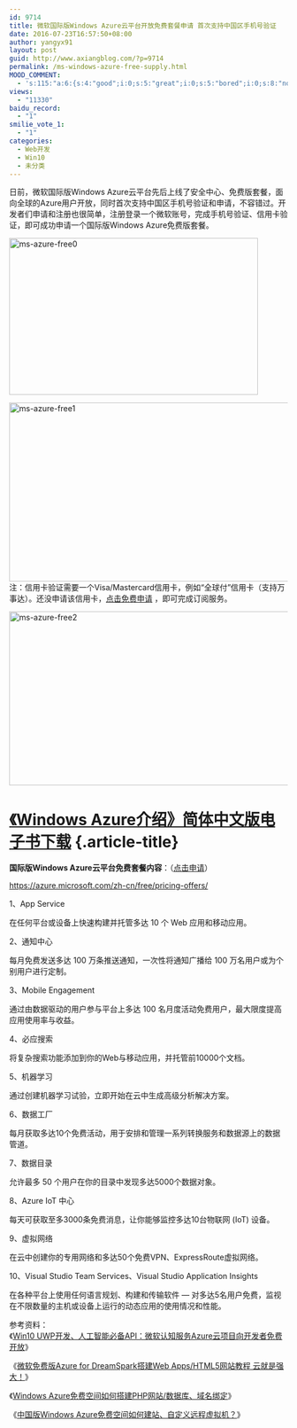 ```yaml
---
id: 9714
title: 微软国际版Windows Azure云平台开放免费套餐申请 首次支持中国区手机号验证
date: 2016-07-23T16:57:50+08:00
author: yangyx91
layout: post
guid: http://www.axiangblog.com/?p=9714
permalink: /ms-windows-azure-free-supply.html
MOOD_COMMENT:
  - 's:115:"a:6:{s:4:"good";i:0;s:5:"great";i:0;s:5:"bored";i:0;s:8:"nonsense";i:0;s:13:"notunderstand";i:0;s:7:"passing";i:0;}";'
views:
  - "11330"
baidu_record:
  - "1"
smilie_vote_1:
  - "1"
categories:
  - Web开发
  - Win10
  - 未分类
---
```

日前，微软国际版Windows Azure云平台先后上线了安全中心、免费版套餐，面向全球的Azure用户开放，同时首次支持中国区手机号验证和申请，不容错过。开发者们申请和注册也很简单，注册登录一个微软账号，完成手机号验证、信用卡验证，即可成功申请一个国际版Windows Azure免费版套餐。

<a href="http://www.axiangblog.com/ms-windows-azure-free-supply.html/ms-azure-free0" rel="attachment wp-att-9715" target="_blank"  rel="nofollow" ><img loading="lazy" class="aligncenter size-full wp-image-9715" src="http://www.axiangblog.com/wp-content/uploads/2016/07/ms-azure-free0.jpg" alt="ms-azure-free0" width="450" height="283" /></a>

<a href="http://www.axiangblog.com/ms-windows-azure-free-supply.html/ms-azure-free1" rel="attachment wp-att-9716" target="_blank"  rel="nofollow" ><img loading="lazy" class="aligncenter size-full wp-image-9716" src="http://www.axiangblog.com/wp-content/uploads/2016/07/ms-azure-free1.jpg" alt="ms-azure-free1" width="550" height="323" /></a>  
注：信用卡验证需要一个Visa/Mastercard信用卡，例如“全球付”信用卡（支持万事达）。还没申请该信用卡，<a href="http://dwz.cn/v4H4u" target="_blank"  rel="nofollow" >点击免费申请</a> ，即可完成订阅服务。

<a href="http://www.axiangblog.com/ms-windows-azure-free-supply.html/ms-azure-free2" rel="attachment wp-att-9717" target="_blank"  rel="nofollow" ><img loading="lazy" class="aligncenter size-full wp-image-9717" src="http://www.axiangblog.com/wp-content/uploads/2016/07/ms-azure-free2.jpg" alt="ms-azure-free2" width="550" height="314" /></a>

# <a href="http://www.axiangblog.com/windows-azure-ebook.html" target="_blank"  rel="nofollow" >《Windows Azure介绍》简体中文版电子书下载</a> {.article-title}

**国际版Windows Azure云平台免费套餐内容**：（<a href="https://azure.microsoft.com/zh-cn/free/pricing-offers/" target="_blank"  rel="nofollow" >点击申请</a>）

<a href="https://azure.microsoft.com/zh-cn/free/pricing-offers/" target="_blank"  rel="nofollow" >https://azure.microsoft.com/zh-cn/free/pricing-offers/</a>

1、App Service

在任何平台或设备上快速构建并托管多达 10 个 Web 应用和移动应用。

2、通知中心

每月免费发送多达 100 万条推送通知，一次性将通知广播给 100 万名用户或为个别用户进行定制。

3、Mobile Engagement

通过由数据驱动的用户参与平台上多达 100 名月度活动免费用户，最大限度提高应用使用率与收益。

4、必应搜索

将复杂搜索功能添加到你的Web与移动应用，并托管前10000个文档。

5、机器学习

通过创建机器学习试验，立即开始在云中生成高级分析解决方案。

6、数据工厂

每月获取多达10个免费活动，用于安排和管理一系列转换服务和数据源上的数据管道。

7、数据目录

允许最多 50 个用户在你的目录中发现多达5000个数据对象。

8、Azure IoT 中心

每天可获取至多3000条免费消息，让你能够监控多达10台物联网 (IoT) 设备。

9、虚拟网络

在云中创建你的专用网络和多达50个免费VPN、ExpressRoute虚拟网络。

10、Visual Studio Team Services、Visual Studio Application Insights

在各种平台上使用任何语言规划、构建和传输软件 — 对多达5名用户免费，监视在不限数量的主机或设备上运行的动态应用的使用情况和性能。

参考资料：  
《<a href="http://www.axiangblog.com/win10-uwp-ms-cognitive-service.html" target="_blank"  rel="nofollow" >Win10 UWP开发、人工智能必备API：微软认知服务Azure云项目向开发者免费开放</a>》

《<a href="http://www.axiangblog.com/ms-azure-for-dreamspark-test.html" target="_blank"  rel="nofollow" >微软免费版Azure for DreamSpark搭建Web Apps/HTML5网站教程 云就是强大！</a>》

《<a href="http://www.axiangblog.com/windows-azure-php-mysql.html" target="_blank"  rel="nofollow" >Windows Azure免费空间如何搭建PHP网站/数据库、域名绑定</a>》

《<a href="http://www.axiangblog.com/windows-azure-website-virtual-machine.html" target="_blank"  rel="nofollow" >中国版Windows Azure免费空间如何建站、自定义远程虚拟机？</a>》